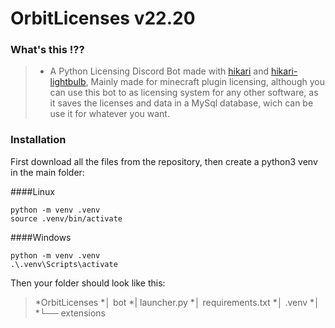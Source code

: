 # OrbitLicenses v22.20

### What's this !??
>* A Python Licensing Discord Bot made with [hikari](https://github.com/hikari-py/hikari) and [hikari-lightbulb](https://github.com/tandemdude/hikari-lightbulb), Mainly made for minecraft plugin licensing, although you can use this bot to as licensing system for any other software, as it saves the licenses and data in a MySql database, wich can be use it for whatever you want.

### Installation
First download all the files from the repository, then create a python3 venv in the main folder:

####Linux
```shell
python -m venv .venv
source .venv/bin/activate
```
####Windows
```poweshell
python -m venv .venv
.\.venv\Scripts\activate
```
Then your folder should look like this:

>*OrbitLicenses
>*│ bot
>*| launcher.py
>*│ requirements.txt
>*│ .venv
>*│
>*└── extensions

